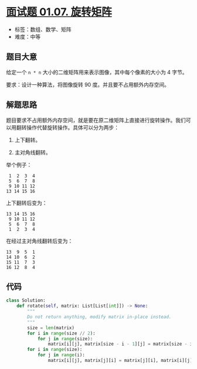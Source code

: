 # [面试题 01.07. 旋转矩阵](https://leetcode-cn.com/problems/rotate-matrix-lcci/)

- 标签：数组、数学、矩阵
- 难度：中等

## 题目大意

给定一个 `n * n` 大小的二维矩阵用来表示图像，其中每个像素的大小为 4 字节。

要求：设计一种算法，将图像旋转 90 度。并且要不占用额外内存空间。

## 解题思路

题目要求不占用额外内存空间，就是要在原二维矩阵上直接进行旋转操作。我们可以用翻转操作代替旋转操作。具体可以分为两步：

1. 上下翻转。

2. 主对角线翻转。

举个例子：

```
 1  2  3  4
 5  6  7  8
 9 10 11 12              
13 14 15 16              
```

上下翻转后变为：

```
13 14 15 16
 9 10 11 12
 5  6  7  8
 1  2  3  4 
```

在经过主对角线翻转后变为：

```
13  9  5  1
14 10  6  2
15 11  7  3
16 12  8  4
```

## 代码

```Python
class Solution:
    def rotate(self, matrix: List[List[int]]) -> None:
        """
        Do not return anything, modify matrix in-place instead.
        """
        size = len(matrix)
        for i in range(size // 2):
            for j in range(size):
                matrix[i][j], matrix[size - i - 1][j] = matrix[size - i - 1][j], matrix[i][j]
        for i in range(size):
            for j in range(i):
                matrix[i][j], matrix[j][i] = matrix[j][i], matrix[i][j]
```


